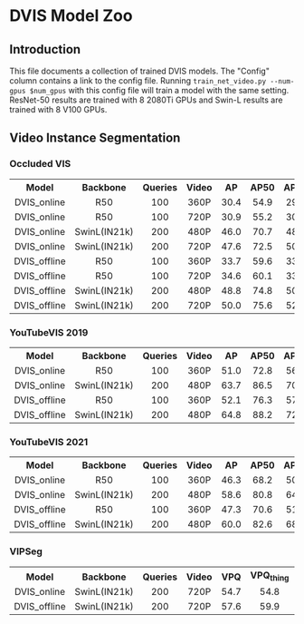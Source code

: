 # DVIS Model Zoo

## Introduction

This file documents a collection of trained DVIS models.
The "Config" column contains a link to the config file. Running `train_net_video.py --num-gpus $num_gpus` with this config file will train a model with the same setting. ResNet-50 results are trained with 8 2080Ti GPUs and Swin-L results are trained with 8 V100 GPUs.

## Video Instance Segmentation

### Occluded VIS

<table><tbody>
<!-- START TABLE -->
<!-- TABLE HEADER -->
<th valign="bottom">Model</th>
<th valign="bottom">Backbone</th>
<th valign="bottom">Queries</th>
<th valign="bottom">Video</th>
<th valign="bottom">AP</th>
<th valign="bottom">AP50</th>
<th valign="bottom">AP75</th>
<th valign="bottom">Config</th>
<th valign="bottom">Download</th>
<!-- TABLE BODY -->
<!-- ROW: R50 Online -->
 <tr><td align="center">DVIS_online</td>
<td align="center">R50</td>
<td align="center">100</td>
<td align="center">360P</td>
<td align="center">30.4</td>
<td align="center">54.9</td>
<td align="center">29.7</td>
<td align="center"><a href="configs/ovis/DVIS_Online_R50.yaml">yaml</a></td>
<td align="center"><a href="https://pan.baidu.com/s/1kfSbdHTD8ve47gn-n_7xDQ?pwd=dvis">baidupan</a>|<a href="https://pjxnzg3129.feishu.cn/drive/folder/VW6XfCduZlujiFdgHeCcFss4ndh">feishu</a></td>
</tr>
<!-- ROW: R50 Online 720p -->
 <tr><td align="center">DVIS_online</td>
<td align="center">R50</td>
<td align="center">100</td>
<td align="center">720P</td>
<td align="center">30.9</td>
<td align="center">55.2</td>
<td align="center">30.8</td>
<td align="center"><a href="configs/ovis/DVIS_Online_R50_720p.yaml">yaml</a></td>
<td align="center"><a href="https://pan.baidu.com/s/1kfSbdHTD8ve47gn-n_7xDQ?pwd=dvis">baidupan</a>|<a href="https://pjxnzg3129.feishu.cn/drive/folder/VW6XfCduZlujiFdgHeCcFss4ndh">feishu</a></td>
<!-- ROW: SwinL Online 480p -->
 <tr><td align="center">DVIS_online</td>
<td align="center">SwinL(IN21k)</td>
<td align="center">200</td>
<td align="center">480P</td>
<td align="center">46.0</td>
<td align="center">70.7</td>
<td align="center">48.6</td>
<td align="center"><a href="configs/ovis/swin/DVIS_Online_SwinL.yaml">yaml</a></td>
<td align="center"><a href="https://pan.baidu.com/s/1kfSbdHTD8ve47gn-n_7xDQ?pwd=dvis">baidupan</a>|<a href="https://pjxnzg3129.feishu.cn/drive/folder/VW6XfCduZlujiFdgHeCcFss4ndh">feishu</a></td>
</tr>
<!-- ROW: SwinL Online 720p -->
 <tr><td align="center">DVIS_online</td>
<td align="center">SwinL(IN21k)</td>
<td align="center">200</td>
<td align="center">720P</td>
<td align="center">47.6</td>
<td align="center">72.5</td>
<td align="center">50.1</td>
<td align="center"><a href="configs/ovis/swin/DVIS_Online_SwinL_720p.yaml">yaml</a></td>
<td align="center"><a href="https://pan.baidu.com/s/1kfSbdHTD8ve47gn-n_7xDQ?pwd=dvis">baidupan</a>|<a href="https://pjxnzg3129.feishu.cn/drive/folder/VW6XfCduZlujiFdgHeCcFss4ndh">feishu</a></td>
</tr>
<!-- ROW: R50 Offline -->
 <tr><td align="center">DVIS_offline</td>
<td align="center">R50</td>
<td align="center">100</td>
<td align="center">360P</td>
<td align="center">33.7</td>
<td align="center">59.6</td>
<td align="center">33.7</td>
<td align="center"><a href="configs/ovis/DVIS_Offline_R50.yaml">yaml</a></td>
<td align="center"><a href="https://pan.baidu.com/s/1kfSbdHTD8ve47gn-n_7xDQ?pwd=dvis">baidupan</a>|<a href="https://pjxnzg3129.feishu.cn/drive/folder/VW6XfCduZlujiFdgHeCcFss4ndh">feishu</a></td>
</tr>
<!-- ROW: R50 Offline 720p -->
 <tr><td align="center">DVIS_offline</td>
<td align="center">R50</td>
<td align="center">100</td>
<td align="center">720P</td>
<td align="center">34.6</td>
<td align="center">60.1</td>
<td align="center">33.3</td>
<td align="center"><a href="configs/ovis/DVIS_Offline_R50_720p.yaml">yaml</a></td>
<td align="center"><a href="https://pan.baidu.com/s/1kfSbdHTD8ve47gn-n_7xDQ?pwd=dvis">baidupan</a>|<a href="https://pjxnzg3129.feishu.cn/drive/folder/VW6XfCduZlujiFdgHeCcFss4ndh">feishu</a></td>
</tr>
<!-- ROW: SwinL Offline -->
 <tr><td align="center">DVIS_offline</td>
<td align="center">SwinL(IN21k)</td>
<td align="center">200</td>
<td align="center">480P</td>
<td align="center">48.8</td>
<td align="center">74.8</td>
<td align="center">50.7</td>
<td align="center"><a href="configs/ovis/swin/DVIS_Offline_SwinL.yaml">yaml</a></td>
<td align="center"><a href="https://pan.baidu.com/s/1kfSbdHTD8ve47gn-n_7xDQ?pwd=dvis">baidupan</a>|<a href="https://pjxnzg3129.feishu.cn/drive/folder/VW6XfCduZlujiFdgHeCcFss4ndh">feishu</a></td>
</tr>
<!-- ROW: SwinL Offline 720p -->
 <tr><td align="center">DVIS_offline</td>
<td align="center">SwinL(IN21k)</td>
<td align="center">200</td>
<td align="center">720P</td>
<td align="center">50.0</td>
<td align="center">75.6</td>
<td align="center">52.9</td>
<td align="center"><a href="configs/ovis/swin/DVIS_Offline_SwinL_720p.yaml">yaml</a></td>
<td align="center"><a href="https://pan.baidu.com/s/1kfSbdHTD8ve47gn-n_7xDQ?pwd=dvis">baidupan</a>|<a href="https://pjxnzg3129.feishu.cn/drive/folder/VW6XfCduZlujiFdgHeCcFss4ndh">feishu</a></td>
</tr>
</tbody></table>

### YouTubeVIS 2019

<table><tbody>
<!-- START TABLE -->
<!-- TABLE HEADER -->
<th valign="bottom">Model</th>
<th valign="bottom">Backbone</th>
<th valign="bottom">Queries</th>
<th valign="bottom">Video</th>
<th valign="bottom">AP</th>
<th valign="bottom">AP50</th>
<th valign="bottom">AP75</th>
<th valign="bottom">Config</th>
<th valign="bottom">Download</th>
<!-- TABLE BODY -->
<!-- ROW: R50 Online -->
 <tr><td align="center">DVIS_online</td>
<td align="center">R50</td>
<td align="center">100</td>
<td align="center">360P</td>
<td align="center">51.0</td>
<td align="center">72.8</td>
<td align="center">56.8</td>
<td align="center"><a href="configs/youtubevis_2019/DVIS_Online_R50.yaml">yaml</a></td>
<td align="center"><a href="https://pan.baidu.com/s/1kfSbdHTD8ve47gn-n_7xDQ?pwd=dvis">baidupan</a>|<a href="https://pjxnzg3129.feishu.cn/drive/folder/VW6XfCduZlujiFdgHeCcFss4ndh">feishu</a></td>
</tr>
<!-- ROW: SwinL Online 480p -->
 <tr><td align="center">DVIS_online</td>
<td align="center">SwinL(IN21k)</td>
<td align="center">200</td>
<td align="center">480P</td>
<td align="center">63.7</td>
<td align="center">86.5</td>
<td align="center">70.0</td>
<td align="center"><a href="configs/youtubevis_2019/swin/DVIS_Online_SwinL.yaml">yaml</a></td>
<td align="center"><a href="https://pan.baidu.com/s/1kfSbdHTD8ve47gn-n_7xDQ?pwd=dvis">baidupan</a>|<a href="https://pjxnzg3129.feishu.cn/drive/folder/VW6XfCduZlujiFdgHeCcFss4ndh">feishu</a></td>
</tr>
<!-- ROW: R50 Offline -->
 <tr><td align="center">DVIS_offline</td>
<td align="center">R50</td>
<td align="center">100</td>
<td align="center">360P</td>
<td align="center">52.1</td>
<td align="center">76.3</td>
<td align="center">57.5</td>
<td align="center"><a href="configs/youtubevis_2019/DVIS_Offline_R50.yaml">yaml</a></td>
<td align="center"><a href="https://pan.baidu.com/s/1kfSbdHTD8ve47gn-n_7xDQ?pwd=dvis">baidupan</a>|<a href="https://pjxnzg3129.feishu.cn/drive/folder/VW6XfCduZlujiFdgHeCcFss4ndh">feishu</a></td>
</tr>
<!-- ROW: SwinL Offline -->
 <tr><td align="center">DVIS_offline</td>
<td align="center">SwinL(IN21k)</td>
<td align="center">200</td>
<td align="center">480P</td>
<td align="center">64.8</td>
<td align="center">88.2</td>
<td align="center">72.6</td>
<td align="center"><a href="configs/youtubevis_2019/swin/DVIS_Offline_SwinL.yaml">yaml</a></td>
<td align="center"><a href="https://pan.baidu.com/s/1kfSbdHTD8ve47gn-n_7xDQ?pwd=dvis">baidupan</a>|<a href="https://pjxnzg3129.feishu.cn/drive/folder/VW6XfCduZlujiFdgHeCcFss4ndh">feishu</a></td>
</tr>
</tbody></table>

### YouTubeVIS 2021

<table><tbody>
<!-- START TABLE -->
<!-- TABLE HEADER -->
<th valign="bottom">Model</th>
<th valign="bottom">Backbone</th>
<th valign="bottom">Queries</th>
<th valign="bottom">Video</th>
<th valign="bottom">AP</th>
<th valign="bottom">AP50</th>
<th valign="bottom">AP75</th>
<th valign="bottom">Config</th>
<th valign="bottom">Download</th>
<!-- TABLE BODY -->
<!-- ROW: R50 Online -->
 <tr><td align="center">DVIS_online</td>
<td align="center">R50</td>
<td align="center">100</td>
<td align="center">360P</td>
<td align="center">46.3</td>
<td align="center">68.2</td>
<td align="center">50.6</td>
<td align="center"><a href="configs/youtubevis_2021/DVIS_Online_R50.yaml">yaml</a></td>
<td align="center"><a href="https://pan.baidu.com/s/1kfSbdHTD8ve47gn-n_7xDQ?pwd=dvis">baidupan</a>|<a href="https://pjxnzg3129.feishu.cn/drive/folder/VW6XfCduZlujiFdgHeCcFss4ndh">feishu</a></td>
</tr>
<!-- ROW: SwinL Online 480p -->
 <tr><td align="center">DVIS_online</td>
<td align="center">SwinL(IN21k)</td>
<td align="center">200</td>
<td align="center">480P</td>
<td align="center">58.6</td>
<td align="center">80.8</td>
<td align="center">64.6</td>
<td align="center"><a href="configs/youtubevis_2021/swin/DVIS_Online_SwinL.yaml">yaml</a></td>
<td align="center"><a href="https://pan.baidu.com/s/1kfSbdHTD8ve47gn-n_7xDQ?pwd=dvis">baidupan</a>|<a href="https://pjxnzg3129.feishu.cn/drive/folder/VW6XfCduZlujiFdgHeCcFss4ndh">feishu</a></td>
</tr>
<!-- ROW: R50 Offline -->
 <tr><td align="center">DVIS_offline</td>
<td align="center">R50</td>
<td align="center">100</td>
<td align="center">360P</td>
<td align="center">47.3</td>
<td align="center">70.6</td>
<td align="center">51.7</td>
<td align="center"><a href="configs/youtubevis_2021/DVIS_Offline_R50.yaml">yaml</a></td>
<td align="center"><a href="https://pan.baidu.com/s/1kfSbdHTD8ve47gn-n_7xDQ?pwd=dvis">baidupan</a>|<a href="https://pjxnzg3129.feishu.cn/drive/folder/VW6XfCduZlujiFdgHeCcFss4ndh">feishu</a></td>
</tr>
<!-- ROW: SwinL Offline -->
 <tr><td align="center">DVIS_offline</td>
<td align="center">SwinL(IN21k)</td>
<td align="center">200</td>
<td align="center">480P</td>
<td align="center">60.0</td>
<td align="center">82.6</td>
<td align="center">68.4</td>
<td align="center"><a href="configs/youtubevis_2021/swin/DVIS_Offline_SwinL.yaml">yaml</a></td>
<td align="center"><a href="https://pan.baidu.com/s/1kfSbdHTD8ve47gn-n_7xDQ?pwd=dvis">baidupan</a>|<a href="https://pjxnzg3129.feishu.cn/drive/folder/VW6XfCduZlujiFdgHeCcFss4ndh">feishu</a></td>
</tr>
</tbody></table>

### VIPSeg

<table><tbody>
<!-- START TABLE -->
<!-- TABLE HEADER -->
<th valign="bottom">Model</th>
<th valign="bottom">Backbone</th>
<th valign="bottom">Queries</th>
<th valign="bottom">Video</th>
<th valign="bottom">VPQ</th>
<th valign="bottom">VPQ<sub>thing</sub> </th>
<th valign="bottom">VPQ<sub>stuff</sub> </th>
<th valign="bottom">Config</th>
<th valign="bottom">Download</th>
<!-- TABLE BODY -->
<!-- ROW: SwinL Online -->
 <tr><td align="center">DVIS_online</td>
<td align="center">SwinL(IN21k)</td>
<td align="center">200</td>
<td align="center">720P</td>
<td align="center">54.7</td>
<td align="center">54.8</td>
<td align="center">54.6</td>
<td align="center"><a href="configs/VIPSeg/swin/DVIS_Online_SwinL.yaml">yaml</a></td>
<td align="center"><a href="https://pan.baidu.com/s/1kfSbdHTD8ve47gn-n_7xDQ?pwd=dvis">baidupan</a>|<a href="https://pjxnzg3129.feishu.cn/drive/folder/VW6XfCduZlujiFdgHeCcFss4ndh">feishu</a></td>
</tr>
<!-- ROW: SwinL Offline -->
 <tr><td align="center">DVIS_offline</td>
<td align="center">SwinL(IN21k)</td>
<td align="center">200</td>
<td align="center">720P</td>
<td align="center">57.6</td>
<td align="center">59.9</td>
<td align="center">55.5</td>
<td align="center"><a href="configs/VIPSeg/swin/DVIS_Offline_SwinL.yaml">yaml</a></td>
<td align="center"><a href="https://pan.baidu.com/s/1kfSbdHTD8ve47gn-n_7xDQ?pwd=dvis">baidupan</a>|<a href="https://pjxnzg3129.feishu.cn/drive/folder/VW6XfCduZlujiFdgHeCcFss4ndh">feishu</a></td>
</tr>
</tbody></table>
